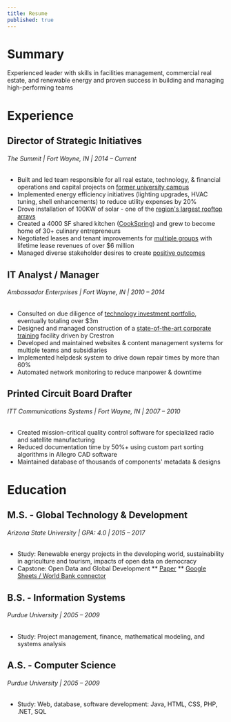 ```yaml
---
title: Resume
published: true
---
```


# Summary
Experienced leader with skills in facilities management, commercial real estate, and renewable energy and proven success in building and managing high-performing teams

# Experience
## Director of Strategic Initiatives
###### The Summit | Fort Wayne, IN | 2014 – Current
* Built and led team responsible for all real estate, technology, & financial operations and capital projects on [former university campus](https://thesummitfw.com)
* Implemented energy efficiency initiatives (lighting upgrades, HVAC tuning, shell enhancements) to reduce utility expenses by 20%
* Drove installation of 100KW of solar - one of the [region's largest rooftop arrays](https://thesummitfw.com/solar)
* Created a 4000 SF shared kitchen ([CookSpring](https://cookspringfw.com)) and grew to become home of 30+ culinary entrepreneurs
* Negotiated leases and tenant improvements for [multiple groups](https://thesummitfw.com/partners/) with lifetime lease revenues of over $6 million
* Managed diverse stakeholder desires to create [positive outcomes](https://drive.google.com/file/d/1ZevuGzO1lsSES2-rmoyPvBj_SnOgzBxE/view?usp=sharing)

## IT Analyst / Manager
###### Ambassador Enterprises | Fort Wayne, IN | 2010 – 2014
* Consulted on due diligence of [technology investment portfolio](https://ambassador-enterprises.com/investments/our-affiliates/), eventually totaling over $3m
* Designed and managed construction of a [state-of-the-art corporate training](https://thesummitfw.com/property/) facility driven by Crestron
* Developed and maintained websites & content management systems for multiple teams and subsidiaries
* Implemented helpdesk system to drive down repair times by more than 60%
* Automated network monitoring to reduce manpower & downtime

## Printed Circuit Board Drafter
###### ITT Communications Systems | Fort Wayne, IN | 2007 – 2010
* Created mission-critical quality control software for specialized radio and satellite manufacturing
* Reduced documentation time by 50%+ using custom part sorting algorithms in Allegro CAD software
* Maintained database of thousands of components' metadata & designs

# Education
## M.S. - Global Technology & Development
###### Arizona State University | GPA: 4.0 | 2015 – 2017
* Study: Renewable energy projects in the developing world, sustainability in agriculture and tourism, impacts of open data on democracy
* Capstone: Open Data and Global Development
** [Paper](https://tinyurl.com/yaoap3g3)
** [Google Sheets / World Bank connector](https://chrome.google.com/webstore/detail/world-bank-data-explorer/fccbkmgeoehpmggjcigeacobhpnbjpof?hl=en-US)

## B.S. - Information Systems
###### Purdue University | 2005 – 2009
* Study: Project management, finance, mathematical modeling, and systems analysis

## A.S. - Computer Science
###### Purdue University | 2005 – 2009
* Study: Web, database, software development: Java, HTML, CSS, PHP, .NET, SQL